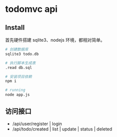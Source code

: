 
# todomvc api

## Install
首先硬件搭建 sqlite3、nodejs 环境，都相对简单。

``` sh
# 创建数据库
sqlite3 todo.db

# 执行脚本生成表
.read db.sql 

# 安装项目依赖
npm i

# running
node app.js
```
## 访问接口
- /api/user/register | login
- /api/todo/created | list | update | status | deleted